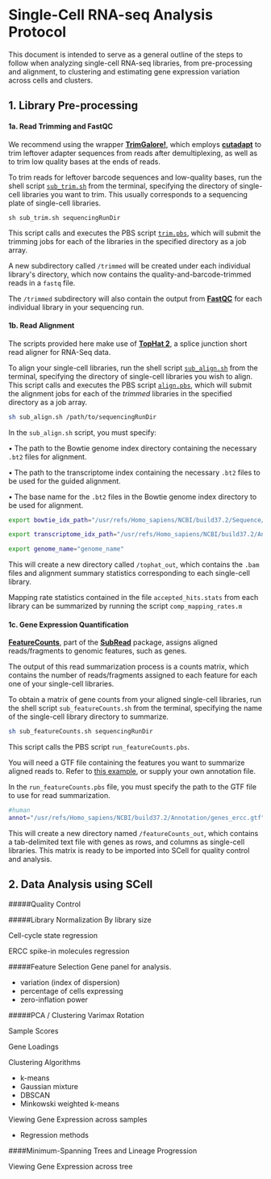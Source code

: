 # Single-Cell RNA-seq Analysis Protocol

This document is intended to serve as a general outline of the steps to follow when analyzing single-cell RNA-seq libraries, from pre-processing and alignment, to clustering and estimating gene expression variation across cells and clusters.

## 1. Library Pre-processing

#### 1a. Read Trimming and FastQC

We recommend using the wrapper [**TrimGalore!**](http://www.bioinformatics.babraham.ac.uk/projects/trim_galore/), which employs [**cutadapt**](https://wiki.gacrc.uga.edu/wiki/Cutadapt) to trim leftover adapter sequences from reads after demultiplexing, as well as to trim low quality bases at the ends of reads.

To trim reads for leftover barcode sequences and low-quality bases, run the shell script [`sub_trim.sh`](https://dl.dropboxusercontent.com/u/9990581/SCell/PreProcessingScripts/sub_trim.sh) from the terminal, specifying the directory of single-cell libraries you want to trim. This usually corresponds to a sequencing plate of single-cell libraries.

```shell
sh sub_trim.sh sequencingRunDir
```

This script calls and executes the PBS script [`trim.pbs`](https://dl.dropboxusercontent.com/u/9990581/SCell/PreProcessingScripts/trim.pbs), which will submit the trimming jobs for each of the libraries in the specified directory as a job array.

A new subdirectory called `/trimmed` will be created under each individual library's directory, which now contains the quality-and-barcode-trimmed reads in a `fastq` file.

The `/trimmed` subdirectory will also contain the output from [**FastQC**](http://www.bioinformatics.babraham.ac.uk/projects/fastqc/) for each individual library in your sequencing run.

#### 1b. Read Alignment
The scripts provided here make use of [**TopHat 2**](https://ccb.jhu.edu/software/tophat/index.shtml), a splice junction short read aligner for RNA-Seq data.

To align your single-cell libraries, run the shell script [`sub_align.sh`]() from the terminal, specifying the directory of single-cell libraries you wish to align. This script calls and executes the PBS script [`align.pbs`](), which will submit the alignment jobs for each of the *trimmed* libraries in the specified directory as a job array.

```sh
sh sub_align.sh /path/to/sequencingRunDir
```

In the `sub_align.sh` script, you must specify:

 • The path to the Bowtie genome index directory containing the necessary `.bt2` files for alignment.

 • The path to the transcriptome index containing the necessary `.bt2` files to be used for the guided alignment.

 • The base name for the `.bt2` files in the Bowtie genome index directory to be used for alignment.

```sh
export bowtie_idx_path="/usr/refs/Homo_sapiens/NCBI/build37.2/Sequence/Bowtie2Index/"
```

```sh
export transcriptome_idx_path="/usr/refs/Homo_sapiens/NCBI/build37.2/Annotation/Genes/genes"
```
```sh
export genome_name="genome_name"
```

This will create a new directory called `/tophat_out`, which contains the `.bam` files and alignment summary statistics corresponding to each single-cell library.

Mapping rate statistics contained in the file `accepted_hits.stats` from each library can be summarized by running the script `comp_mapping_rates.m`

#### 1c. Gene Expression Quantification

[**FeatureCounts**](http://bioinformatics.oxfordjournals.org/content/30/7/923.full.pdf?keytype=ref&ijkey=ZzPz96t2lqzAH6F), part of the [**SubRead**](http://subread.sourceforge.net/) package, assigns aligned reads/fragments to genomic features, such as genes.

The output of this read summarization process is a counts matrix, which contains the number of reads/fragments assigned to each feature for each one of your single-cell libraries.

To obtain a matrix of gene counts from your aligned single-cell libraries, run the shell script
`sub_featureCounts.sh` from the terminal, specifying the name of the single-cell library directory to summarize.

```sh
sh sub_featureCounts.sh sequencingRunDir
```
This script calls the PBS script `run_featureCounts.pbs`.

You will need a GTF file containing the features you want to summarize aligned reads to. Refer to [this example](https://dl.dropboxusercontent.com/u/9990581/genes_ercc.gtf), or supply your own annotation file.

In the `run_featureCounts.pbs` file, you must specify the path to the GTF file to use for read summarization.

```sh
#human
annot="/usr/refs/Homo_sapiens/NCBI/build37.2/Annotation/genes_ercc.gtf"
```

This will create a new directory named `/featureCounts_out`, which contains a tab-delimited text file with genes as rows, and columns as single-cell libraries. This matrix is ready to be imported into SCell for quality control and analysis.

## 2. Data Analysis using SCell

#####Quality Control

#####Library Normalization
By library size

Cell-cycle state regression

ERCC spike-in molecules regression

#####Feature Selection
Gene panel for analysis.

- variation (index of dispersion)
- percentage of cells expressing
- zero-inflation power

#####PCA / Clustering
Varimax Rotation

Sample Scores

Gene Loadings

Clustering Algorithms

- k-means
- Gaussian mixture
- DBSCAN
- Minkowski weighted k-means

Viewing Gene Expression across samples
 - Regression methods

####Minimum-Spanning Trees and Lineage Progression

Viewing Gene Expression across tree
